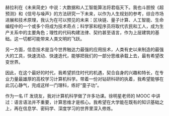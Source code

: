 赫拉利在《未来简史》中说：大数据和人工智能算法将君临天下。我也斗胆按《超预测》和《信号与噪声》的方法研究一下未来，以作为人生规划的参考，综合市场进展和技术原理，我认为在可以预见的未来：区块链、量子计算、人工智能、生命编程中的一个或多个将成为技术奇点；科学家和程序员将取代农民和工人，成为生产关系中的主要角色；理性的代码构建法律、契约甚至语言，作为上层建筑的基础。这一切都可能带来人类文明的飞跃。

另一方面，信息技术是当今世界触达力最强的应用技术，人类有史以来制造的最强大的工具，快速流动、快速迭代，能够把我们的一部分思维承载上去，最有希望改变世界。

因此，在这个最好的时代，我希望抓住时代的机遇，契合自身的兴趣和特长，在专业力量最雄厚的高校学习计算机科学。带着一份对钻研科研的执着，我希望能够在此沉心静气，完成这样一门理科，练好“童子功”。

作为一名 IT 发烧友，我对计算机科学做了许多功课。徐明星老师的 MOOC 中讲过：语言语法并不重要，计算思维才是核心。我希望在大学能在既有的知识基础之上，再在信息学、密码学、深度学习的世界里深入修炼。
